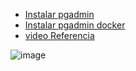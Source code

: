 * [Instalar pgadmin](https://www.pgadmin.org/download/pgadmin-4-apt/)  
* [Instalar pgadmin docker](https://www.pgadmin.org/download/pgadmin-4-container/)  
* [video Referencia](https://www.youtube.com/watch?v=0ACd1_mo-dI)  

![image](https://github.com/e972136/docker-composes/assets/81443673/daff5459-94f0-4f2d-b6ab-86410cf44f44)
